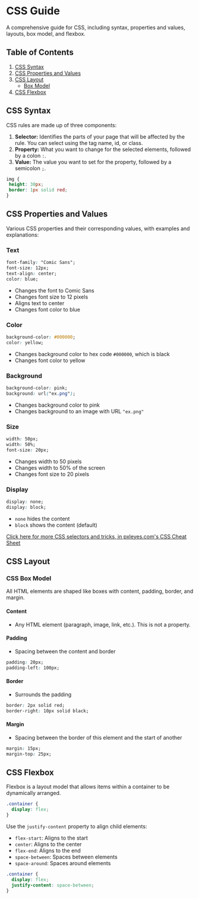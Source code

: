 # CSS Guide

A comprehensive guide for CSS, including syntax, properties and values, layouts, box model, and flexbox.

## Table of Contents
1. [CSS Syntax](#css-syntax)
2. [CSS Properties and Values](#css-properties-values)
3. [CSS Layout](#css-layout)
   - [Box Model](#box-model)
4. [CSS Flexbox](#css-flexbox)

## CSS Syntax <a name="css-syntax"></a>

CSS rules are made up of three components:

1. **Selector:** Identifies the parts of your page that will be affected by the rule. You can select using the tag name, id, or class.
2. **Property:** What you want to change for the selected elements, followed by a colon `:`.
3. **Value:** The value you want to set for the property, followed by a semicolon `;`.

```css
img {
 height: 30px;
 border: 1px solid red;
}
```

## CSS Properties and Values <a name="css-properties-values"></a>

Various CSS properties and their corresponding values, with examples and explanations:

### Text
```css
font-family: "Comic Sans";
font-size: 12px;
text-align: center;
color: blue;
```
- Changes the font to Comic Sans
- Changes font size to 12 pixels
- Aligns text to center
- Changes font color to blue

### Color
```css
background-color: #000000;
color: yellow;
```
- Changes background color to hex code `#000000`, which is black
- Changes font color to yellow

### Background
```css
background-color: pink;
background: url("ex.png");
```
- Changes background color to pink
- Changes background to an image with URL `"ex.png"`

### Size
```css
width: 50px;
width: 50%;
font-size: 20px;
```
- Changes width to 50 pixels
- Changes width to 50% of the screen
- Changes font size to 20 pixels

### Display
```css
display: none;
display: block;
```
- `none` hides the content
- `block` shows the content (default)

[Click here for more CSS selectors and tricks, in pxleyes.com's CSS Cheat Sheet](http://www.pxleyes.com)

## CSS Layout <a name="css-layout"></a>

### CSS Box Model <a name="box-model"></a>

All HTML elements are shaped like boxes with content, padding, border, and margin.

#### Content
- Any HTML element (paragraph, image, link, etc.). This is not a property.

#### Padding
- Spacing between the content and border
```css
padding: 20px;
padding-left: 100px;
```

#### Border
- Surrounds the padding
```css
border: 2px solid red;
border-right: 10px solid black;
```

#### Margin
- Spacing between the border of this element and the start of another
```css
margin: 15px;
margin-top: 25px;
```

## CSS Flexbox <a name="css-flexbox"></a>

Flexbox is a layout model that allows items within a container to be dynamically arranged.

```css
.container {
  display: flex;
}
```
Use the `justify-content` property to align child elements:
- `flex-start`: Aligns to the start
- `center`: Aligns to the center
- `flex-end`: Aligns to the end
- `space-between`: Spaces between elements
- `space-around`: Spaces around elements

```css
.container {
  display: flex;
  justify-content: space-between;
}
```
